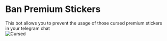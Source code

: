 # Ban Premium Stickers
This bot allows you to prevent the usage of those cursed premium stickers in your telegram chat  
![Cursed](https://i.imgur.com/CRCg3rD.png)
